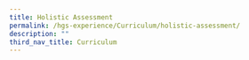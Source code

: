 ```yaml
---
title: Holistic Assessment
permalink: /hgs-experience/Curriculum/holistic-assessment/
description: ""
third_nav_title: Curriculum
---
```

